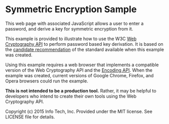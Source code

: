 Symmetric Encryption Sample
===========================

This web page with associated JavaScript allows a user to
enter a password, and derive a key for symmetric
encryption from it.

This example is provided to illustrate how to use the W3C
[Web Cryptography API](http://www.w3.org/TR/WebCryptoAPI/ "API Draft")
to perform password based key derivation. It is based on the
[candidate recommendation](http://www.w3.org/TR/2014/CR-WebCryptoAPI-20141211/
"Dated Recommendation") of the standard available when this example was
created.

Using this example requires a web browser that implements a compatible version
of the Web Cryptography API and the
[Encoding API](http://www.w3.org/TR/encoding/).
When the example was created, current versions of Google Chrome,
Firefox, and Opera browsers could run the example.

**This is not intended to be a production tool.** Rather, it may
be helpful to developers who intend to create their own tools using
the Web Cryptography API.

Copyright (c) 2015 Info Tech, Inc.
Provided under the MIT license.
See LICENSE file for details.

